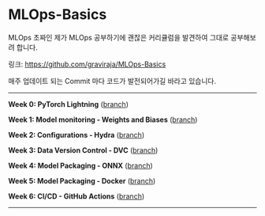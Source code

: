 # MLOps-Basics

MLOps 초짜인 제가 MLOps 공부하기에 괜찮은 커리큘럼을 발견하여 그대로 공부해보려 합니다. 

링크: https://github.com/graviraja/MLOps-Basics 

매주 업데이트 되는 Commit 마다 코드가 발전되어가길 바라고 있습니다.

- - -

**Week 0: PyTorch Lightning** ([branch](https://github.com/L0Z1K/MLOps-Basics/tree/week-0))

**Week 1: Model monitoring - Weights and Biases** ([branch](https://github.com/L0Z1K/MLOps-Basics/tree/week-1))

**Week 2: Configurations - Hydra** ([branch](https://github.com/L0Z1K/MLOps-Basics/tree/week-2))

**Week 3: Data Version Control - DVC** ([branch](https://github.com/L0Z1K/MLOps-Basics/tree/week-3))

**Week 4: Model Packaging - ONNX** ([branch](https://github.com/L0Z1K/MLOps-Basics/tree/week-4))

**Week 5: Model Packaging - Docker** ([branch](https://github.com/L0Z1K/MLOps-Basics/tree/week-5))

**Week 6: CI/CD - GitHub Actions** ([branch](https://github.com/L0Z1K/MLOps-Basics/tree/week-6))

- - -